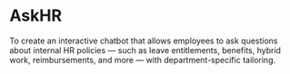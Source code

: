 # AskHR
To create an interactive chatbot that allows employees to ask questions about internal HR policies — such as leave entitlements, benefits, hybrid work, reimbursements, and more — with department-specific tailoring.
